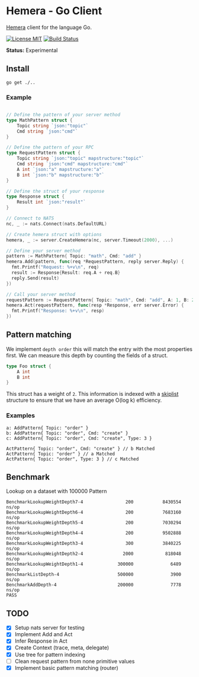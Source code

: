 # Hemera - Go Client
[Hemera](https://github.com/hemerajs/hemera) client for the language Go.

[![License MIT](https://img.shields.io/badge/License-MIT-blue.svg)](http://opensource.org/licenses/MIT)
[![Build Status](https://travis-ci.org/hemerajs/go-hemera.svg?branch=master)](http://travis-ci.org/hemerajs/go-hemera)

**Status:** Experimental

## Install

```
go get ./..
```

### Example
```go

// Define the pattern of your server method
type MathPattern struct {
	Topic string `json:"topic"`
	Cmd string `json:"cmd"`
}

// Define the pattern of your RPC
type RequestPattern struct {
	Topic string `json:"topic" mapstructure:"topic"`
	Cmd string `json:"cmd" mapstructure:"cmd"`
	A int `json:"a" mapstructure:"a"`
	B int `json:"b" mapstructure:"b"`
}

// Define the struct of your response
type Response struct {
	Result int `json:"result"`
}

// Connect to NATS
nc, _ := nats.Connect(nats.DefaultURL)

// Create hemera struct with options
hemera, _ := server.CreateHemera(nc, server.Timeout(2000), ...)

// Define your server method
pattern := MathPattern{ Topic: "math", Cmd: "add" }
hemera.Add(pattern, func(req *RequestPattern, reply server.Reply) {
  fmt.Printf("Request: %+v\n", req)
  result := Response{Result: req.A + req.B}
  reply.Send(result)
})

// Call your server method
requestPattern := RequestPattern{ Topic: "math", Cmd: "add", A: 1, B: 2 }
hemera.Act(requestPattern, func(resp *Response, err server.Error) {
  fmt.Printf("Response: %+v\n", resp)
})
```

## Pattern matching
We implement `depth order` this will match the entry with the most properties first. We can measure this depth by counting the fields of a struct.

```go
type Foo struct {
	A int
	B int
}
```
This struct has a weight of `2`. This information is indexed with a [skiplist](http://drum.lib.umd.edu/bitstream/handle/1903/544/CS-TR-2286.1.pdf?sequence=2) structure to ensure that we have an average O(log k) efficiency.

### Examples
```
a: AddPattern{ Topic: "order" }
b: AddPattern{ Topic: "order", Cmd: "create" }
c: AddPattern{ Topic: "order", Cmd: "create", Type: 3 }

ActPattern{ Topic: "order", Cmd: "create" } // b Matched
ActPattern{ Topic: "order" } // a Matched
ActPattern{ Topic: "order", Type: 3 } // c Matched
```

## Benchmark
Lookup on a dataset with 100000 Pattern
```
BenchmarkLookupWeightDepth7-4                200           8430554 ns/op
BenchmarkLookupWeightDepth6-4                200           7683160 ns/op
BenchmarkLookupWeightDepth5-4                200           7030294 ns/op
BenchmarkLookupWeightDepth4-4                200           9502888 ns/op
BenchmarkLookupWeightDepth3-4                300           3840225 ns/op
BenchmarkLookupWeightDepth2-4               2000            818048 ns/op
BenchmarkLookupWeightDepth1-4             300000              6489 ns/op
BenchmarkListDepth-4                      500000              3900 ns/op
BenchmarkAddDepth-4                       200000              7778 ns/op
PASS
```


## TODO
- [X] Setup nats server for testing
- [X] Implement Add and Act
- [X] Infer Response in Act
- [X] Create Context (trace, meta, delegate)
- [X] Use tree for pattern indexing
- [ ] Clean request pattern from none primitive values
- [X] Implement basic pattern matching (router)
